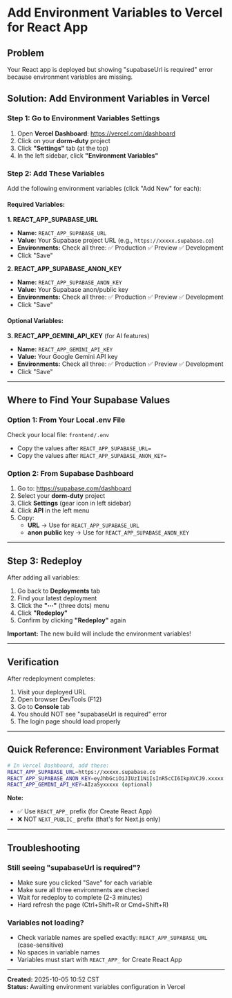 # Add Environment Variables to Vercel for React App

## Problem
Your React app is deployed but showing "supabaseUrl is required" error because environment variables are missing.

## Solution: Add Environment Variables in Vercel

### Step 1: Go to Environment Variables Settings
1. Open **Vercel Dashboard**: https://vercel.com/dashboard
2. Click on your **dorm-duty** project
3. Click **"Settings"** tab (at the top)
4. In the left sidebar, click **"Environment Variables"**

### Step 2: Add These Variables

Add the following environment variables (click "Add New" for each):

#### Required Variables:

**1. REACT_APP_SUPABASE_URL**
- **Name:** `REACT_APP_SUPABASE_URL`
- **Value:** Your Supabase project URL (e.g., `https://xxxxx.supabase.co`)
- **Environments:** Check all three: ✅ Production ✅ Preview ✅ Development
- Click "Save"

**2. REACT_APP_SUPABASE_ANON_KEY**
- **Name:** `REACT_APP_SUPABASE_ANON_KEY`
- **Value:** Your Supabase anon/public key
- **Environments:** Check all three: ✅ Production ✅ Preview ✅ Development
- Click "Save"

#### Optional Variables:

**3. REACT_APP_GEMINI_API_KEY** (for AI features)
- **Name:** `REACT_APP_GEMINI_API_KEY`
- **Value:** Your Google Gemini API key
- **Environments:** Check all three: ✅ Production ✅ Preview ✅ Development
- Click "Save"

---

## Where to Find Your Supabase Values

### Option 1: From Your Local .env File
Check your local file: `frontend/.env`
- Copy the values after `REACT_APP_SUPABASE_URL=`
- Copy the values after `REACT_APP_SUPABASE_ANON_KEY=`

### Option 2: From Supabase Dashboard
1. Go to: https://supabase.com/dashboard
2. Select your **dorm-duty** project
3. Click **Settings** (gear icon in left sidebar)
4. Click **API** in the left menu
5. Copy:
   - **URL** → Use for `REACT_APP_SUPABASE_URL`
   - **anon public** key → Use for `REACT_APP_SUPABASE_ANON_KEY`

---

## Step 3: Redeploy

After adding all variables:

1. Go back to **Deployments** tab
2. Find your latest deployment
3. Click the **"⋯"** (three dots) menu
4. Click **"Redeploy"**
5. Confirm by clicking **"Redeploy"** again

**Important:** The new build will include the environment variables!

---

## Verification

After redeployment completes:

1. Visit your deployed URL
2. Open browser DevTools (F12)
3. Go to **Console** tab
4. You should NOT see "supabaseUrl is required" error
5. The login page should load properly

---

## Quick Reference: Environment Variables Format

```bash
# In Vercel Dashboard, add these:
REACT_APP_SUPABASE_URL=https://xxxxx.supabase.co
REACT_APP_SUPABASE_ANON_KEY=eyJhbGciOiJIUzI1NiIsInR5cCI6IkpXVCJ9.xxxxx
REACT_APP_GEMINI_API_KEY=AIzaSyxxxxx (optional)
```

**Note:** 
- ✅ Use `REACT_APP_` prefix (for Create React App)
- ❌ NOT `NEXT_PUBLIC_` prefix (that's for Next.js only)

---

## Troubleshooting

### Still seeing "supabaseUrl is required"?
- Make sure you clicked "Save" for each variable
- Make sure all three environments are checked
- Wait for redeploy to complete (2-3 minutes)
- Hard refresh the page (Ctrl+Shift+R or Cmd+Shift+R)

### Variables not loading?
- Check variable names are spelled exactly: `REACT_APP_SUPABASE_URL` (case-sensitive)
- No spaces in variable names
- Variables must start with `REACT_APP_` for Create React App

---

**Created:** 2025-10-05 10:52 CST  
**Status:** Awaiting environment variables configuration in Vercel
